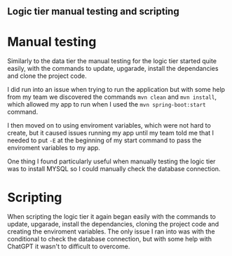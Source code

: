## Logic tier manual testing and scripting

# Manual testing
Similarly to the data tier the manual testing for the logic tier started quite easily, with the commands to update, upgarade, install the dependancies and clone the project code.

I did run into an issue when trying to run the application but with some help from my team we discovered the commands `mvn clean` and `mvn install`, which allowed my app to run when I used the `mvn spring-boot:start` command.

I then moved on to using enviroment variables, which were not hard to create, but it caused issues running my app until my team told me that I needed to put `-E` at the beginning of my start command to pass the enviroment variables to my app.

One thing I found particularly useful when manually testing the logic tier was to install MYSQL so I could manually check the database connection.

# Scripting
When scripting the logic tier it again began easily with the commands to update, upgarade, install the dependancies, cloning the project code and creating the enviroment variables. The only issue I ran into was with the conditional to check the database connection, but with some help with ChatGPT it wasn't to difficult to overcome.